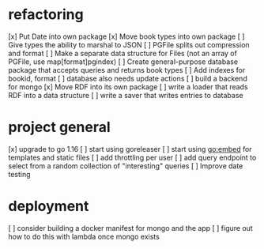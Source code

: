 # refactoring

[x] Put Date into own package
[x] Move book types into own package
[ ] Give types the ability to marshal to JSON
[ ] PGFile splits out compression and format
[ ] Make a separate data structure for Files (not an array of PGFile, use map[format]pgindex)
[ ] Create general-purpose database package that accepts queries and returns book types
[ ] Add indexes for bookid, format
[ ] database also needs update actions
[ ] build a backend for mongo
[x] Move RDF into its own package
[ ] write a loader that reads RDF into a data structure
[ ] write a saver that writes entries to database


# project general
[x] upgrade to go 1.16
[ ] start using goreleaser
[ ] start using [go:embed](https://golang.org/pkg/embed/) for templates and static files
[ ] add throttling per user
[ ] add query endpoint to select from a random collection of "interesting" queries
[ ] Improve date testing

# deployment
[ ] consider building a docker manifest for mongo and the app
[ ] figure out how to do this with lambda once mongo exists

